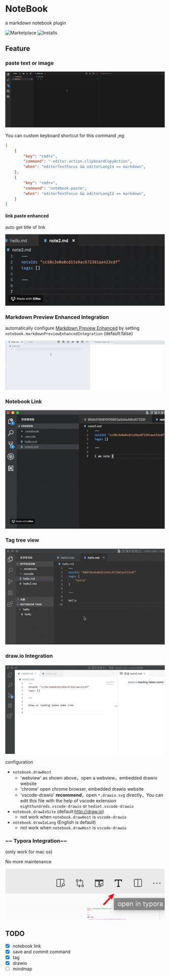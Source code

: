 # NoteBook

a markdown notebook plugin

![Marketplace](https://vsmarketplacebadge.apphb.com/version/eightHundreds.notebook.svg)
![Installs](https://vsmarketplacebadge.apphb.com/installs/eightHundreds.notebook.svg)

## Feature

### paste text or image

![](images/docs/paste.gif)

You can custom keyboard shortcut for this command ,eg:
``` JSON
[
    {
        "key": "cmd+v",
        "command": "-editor.action.clipboardCopyAction",
        "when": "editorTextFocus && editorLangId == markdown",
    },
    {
        "key": "cmd+v",
        "command": "notebook.paste",
        "when": "editorTextFocus && editorLangId == markdown",
    }
]
```

#### link paste enhanced

auto get title of link

![](images/docs/linkCompletion.gif)


### Markdown Preview Enhanced Integration

automatically configure [Markdown Preview Enhanced](https://marketplace.visualstudio.com/items?itemName=shd101wyy.markdown-preview-enhanced) by setting `notebook.markdownPreviewEnhancedIntegration` (default:false)

![](images/docs/integrationMdEnhance.gif)


### Notebook Link

![](images/docs/noteLink.gif)

### Tag tree view

![](images/docs/tag.gif)


### draw.io Integration

![](images/docs/drawio.gif)

configuration

- `notebook.drawHost`
  - 'webview' as shown above，open a webview，embedded drawio website
  - 'chrome' open chrome browser, embedded drawio website
  - 'vscode-drawio' **recommend**，open `*.drawio.svg` directly，You can edit this file with the help of vscode extension `eighthundreds.vscode-drawio` or `hediet.vscode-drawio`
- `notebook.drawIoSite` (default:http://draw.io)
  - not work when `notebook.drawHost` is `vscode-drawio`
- `notebook.drawIoLang` (English is default) 
  - not work when `notebook.drawHost` is `vscode-drawio`


### ~~ Typora Integration~~ 
(only work for mac os)  

No more maintenance  

![](images/docs/typora.png)


## TODO 

- [x] notebook link
- [x] save and commit command  
- [x] tag
- [x] drawio
- [ ] mindmap 
